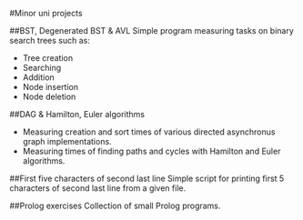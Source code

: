 #Minor uni projects

##BST, Degenerated BST & AVL
Simple program measuring tasks on binary search trees such as:
- Tree creation 
- Searching
- Addition
- Node insertion
- Node deletion

##DAG & Hamilton, Euler algorithms
- Measuring creation and sort times of various directed asynchronus graph implementations.
- Measuring times of finding paths and cycles with Hamilton and Euler algorithms. 


##First five characters of second last line 
Simple script for printing first 5 characters of second last line from a given file.

##Prolog exercises
Collection of small Prolog programs.